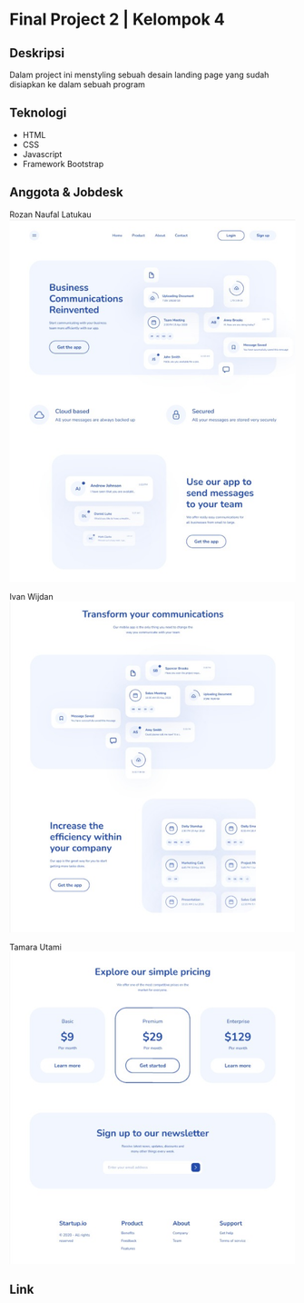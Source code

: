 # Final Project 2 | Kelompok 4

## Deskripsi

Dalam project ini menstyling sebuah desain landing page yang sudah disiapkan ke dalam sebuah program

## Teknologi

- HTML
- CSS
- Javascript
- Framework Bootstrap

## Anggota & Jobdesk

Rozan Naufal Latukau
![Jobdesk Rozan](Assets/Jobdesk-1.jpeg)

Ivan Wijdan
![Jobdesk Ivan](Assets/Jobdesk-2.jpeg)

Tamara Utami
![Jobdesk Tamara](Assets/Jobdesk-3.jpeg)

## Link
